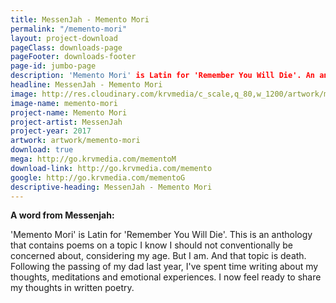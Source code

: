 ```yaml
---
title: MessenJah - Memento Mori
permalink: "/memento-mori"
layout: project-download
pageClass: downloads-page
pageFooter: downloads-footer
page-id: jumbo-page
description: 'Memento Mori' is Latin for 'Remember You Will Die'. An anthology of poetry by MessenJah.
headline: MessenJah - Memento Mori
image: http://res.cloudinary.com/krvmedia/c_scale,q_80,w_1200/artwork/memento-mori.jpg
image-name: memento-mori
project-name: Memento Mori
project-artist: MessenJah
project-year: 2017
artwork: artwork/memento-mori
download: true
mega: http://go.krvmedia.com/mementoM
download-link: http://go.krvmedia.com/memento
google: http://go.krvmedia.com/mementoG
descriptive-heading: MessenJah - Memento Mori
---
```


**A word from Messenjah:**

'Memento Mori' is Latin for 'Remember You Will Die'. This is an anthology that contains poems on a topic I know I should not conventionally be concerned about, considering my age. But I am. And that topic is death. Following the passing of my dad last year, I've spent time writing about my thoughts, meditations and emotional experiences. I now feel ready to share my thoughts in written poetry.
